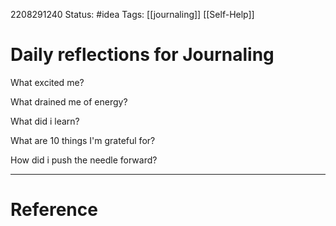 2208291240
	Status: #idea 
		Tags: [[journaling]] [[Self-Help]]

# Daily reflections for Journaling

What excited me?

What drained me of energy?

What did i learn?

What are 10 things I'm grateful for?

How did i push the needle forward?

---
# Reference